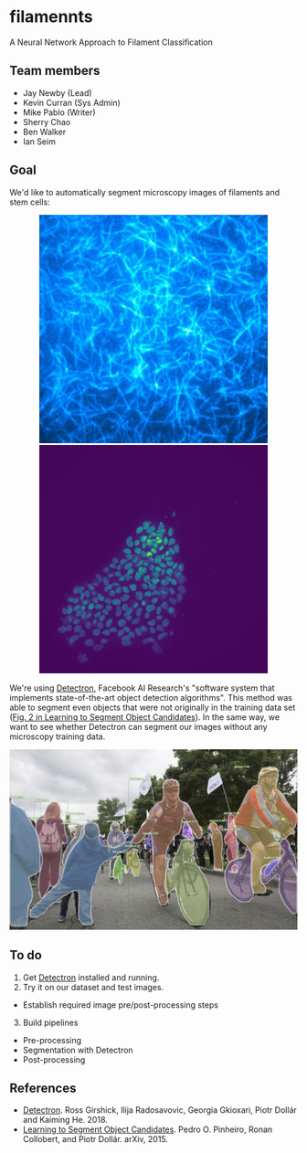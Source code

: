 # filamennts
A Neural Network Approach to Filament Classification

## Team members
- Jay Newby (Lead)
- Kevin Curran (Sys Admin)
- Mike Pablo (Writer)
- Sherry Chao
- Ben Walker
- Ian Seim

## Goal
We'd like to automatically segment microscopy images of filaments and stem cells:

<div align="center">
  <img src="images/filaments.jpg", width="400px"> <n>
  <img src="images/stemcells.jpg", width="400px">
</div>

We're using <a href="https://github.com/facebookresearch/Detectron">Detectron</a>, Facebook AI Research's "software system that implements state-of-the-art object detection algorithms". This method was able to segment even objects that were not originally in the training data set ([Fig. 2 in Learning to Segment Object Candidates](https://arxiv.org/abs/1506.06204)). In the same way, we want to see whether Detectron can segment our images without any microscopy training data.

<div align="center">
<img src="images/bicycles.jpg", width="800px">
</div>

## To do
1. Get <a href="https://github.com/facebookresearch/Detectron">Detectron</a> installed and running.
2. Try it on our dataset and test images.
  - Establish required image pre/post-processing steps
3. Build pipelines
  - Pre-processing
  - Segmentation with Detectron
  - Post-processing


## References
- [Detectron](https://github.com/facebookresearch/detectron). Ross Girshick, Ilija Radosavovic, Georgia Gkioxari, Piotr Dollár and Kaiming He. 2018.
- [Learning to Segment Object Candidates](https://arxiv.org/abs/1506.06204). Pedro O. Pinheiro, Ronan Collobert, and Piotr Dollár. arXiv, 2015.
